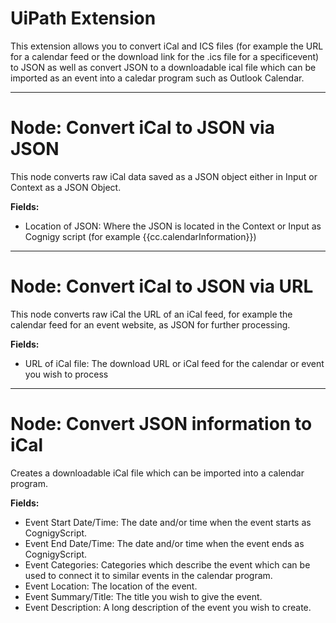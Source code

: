 # UiPath Extension

This extension allows you to convert iCal and ICS files (for example the URL for a calendar feed or the download link for the .ics file for a specificevent) to JSON as well as convert JSON to a downloadable ical file which can be imported as an event into a caledar program such as Outlook Calendar. 

----

# Node: Convert iCal to JSON via JSON

This node converts raw iCal data saved as a JSON object either in Input or Context as a JSON Object. 

**Fields:**

- Location of JSON: Where the JSON is located in the Context or Input as Cognigy script (for example {{cc.calendarInformation}}) 

----

# Node: Convert iCal to JSON via URL

This node converts raw iCal the URL of an iCal feed, for example the calendar feed for an event website, as JSON for further processing.

**Fields:**

- URL of iCal file: The download URL or iCal feed for the calendar or event you wish to process 

----

# Node: Convert JSON information to iCal

Creates a downloadable iCal file which can be imported into a calendar program. 

**Fields:**

- Event Start Date/Time: The date and/or time when the event starts as CognigyScript. 
- Event End Date/Time: The date and/or time when the event ends as CognigyScript. 
- Event Categories: Categories which describe the event which can be used to connect it to similar events in the calendar program. 
- Event Location: The location of the event.
- Event Summary/Title: The title you wish to give the event. 
- Event Description:  A long description of the event you wish to create. 
